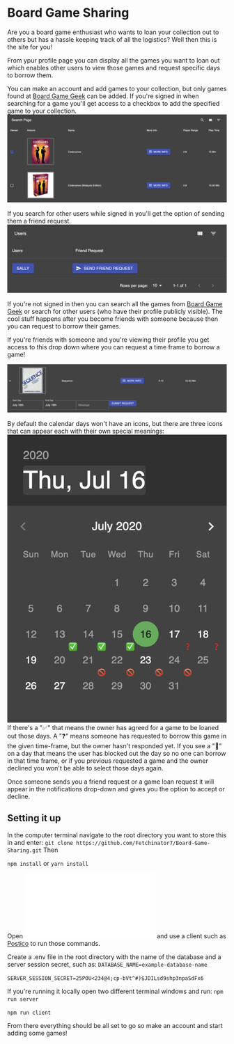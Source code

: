# Board Game Sharing
Are you a board game enthusiast who wants to loan your collection out to others but has a hassle keeping track of all the logistics? Well then this is the site for you!

From ypur profile page you can display all the games you want to loan out which enables other users to view those games and request specific days to borrow them.

You can make an account and add games to your collection, but only games found at [Board Game Geek](https://boardgamegeek.com/) can be added.
If you're signed in when searching for a game you'll get access to a checkbox to add the specified game to your collection.
![Search Games While Logged In](README-images/search-games-while-logged-in.png?raw=true)

If you search for other users while signed in you'll get the option of sending them a friend request.
![Search Games While Logged In](README-images/search-friends-while-logged-in.png?raw=true)

If you're not signed in then you can search all the games from [Board Game Geek](https://boardgamegeek.com/) or search for other users (who have their profile publicly visible).
The cool stuff happens after you become friends with someone because then you can request to borrow their games.

If you're friends with someone and you're viewing their profile you get access to this drop down where you can request a time frame to borrow a game!

![Game Dropdown](README-images/game-drop-down.png?raw=true)

By default the calendar days won't have an icons, but there are three icons that can appear each with their own special meanings:
![Date Picker](README-images/date-picker.png)
If there's a "✅" that means the owner has agreed for a game to be loaned out those days.
A "❓" means someone has requested to borrow this game in the given time-frame, but the owner hasn't responded yet.
If you see a "🚫" on a day that means the user has blocked out the day so no one can borrow in that time frame, or if you previous requested a game and the owner declined you won't be able to select those days again.

Once someone sends you a friend request or a game loan request it will appear in the notifications drop-down and gives you the option to accept or decline.

## Setting it up
In the computer terminal navigate to the root directory you want to store this in and enter:
`git clone https://github.com/Fetchinator7/Board-Game-Sharing.git`
Then

`npm install`
or
`yarn install`

Open ![Database Preset](database.sql) and use a client such as [Postico](https://eggerapps.at/postico/) to run those commands.

Create a .env file in the root directory with the name of the database and a server session secret, such as:
`DATABASE_NAME=example-database-name`

`SERVER_SESSION_SECRET=25POU<234@4;cp-bVt^#)$JDILsd9shp3npaSdFx6`

If you're running it locally open two different terminal windows and run:
`npm run server`

`npm run client`

From there everything should be all set to go so make an account and start adding some games!